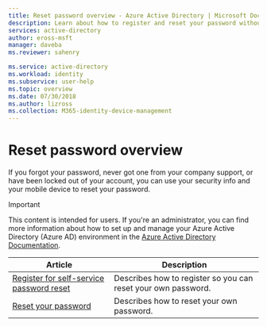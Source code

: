 ```yaml
---
title: Reset password overview - Azure Active Directory | Microsoft Docs
description: Learn about how to register and reset your password without administrator assistance.
services: active-directory
author: eross-msft
manager: daveba
ms.reviewer: sahenry

ms.service: active-directory
ms.workload: identity
ms.subservice: user-help
ms.topic: overview
ms.date: 07/30/2018
ms.author: lizross
ms.collection: M365-identity-device-management
---
```


# Reset password overview

If you forgot your password, never got one from your company support, or have been locked out of your account, you can use your security info and your mobile device to reset your password.

>[!Important]
>This content is intended for users. If you're an administrator, you can find more information about how to set up and manage your Azure Active Directory (Azure AD) environment in the [Azure Active Directory Documentation](https://docs.microsoft.com/azure/active-directory).

|Article |Description |
|------|------------|
|[Register for self-service password reset](active-directory-passwords-reset-register.md)| Describes how to register so you can reset your own password.|
|[Reset your password](user-help-reset-password.md)| Describes how to reset your own password.|
